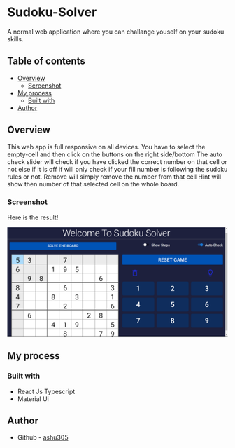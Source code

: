 # Sudoku-Solver
A normal web application where you can challange youself on your sudoku skills.

## Table of contents

- [Overview](#overview)
  - [Screenshot](#screenshot)
- [My process](#my-process)
  - [Built with](#built-with)
- [Author](#author)


## Overview
This web app is full responsive on all devices.
You have to select the empty-cell and then click on the buttons on the right side/bottom 
The auto check slider will check if you have clicked the correct number on that cell or not else if it is off if will only check if your fill number is following the sudoku rules or not.
Remove will simply remove the number from that cell
Hint will show then number of that selected cell on the whole board.

### Screenshot
Here is the result!

![](./asset/sudoku-solver.PNG)


## My process

### Built with

- React Js Typescript
- Material Ui

## Author

- Github - [ashu305](https://github.com/ashu305)

